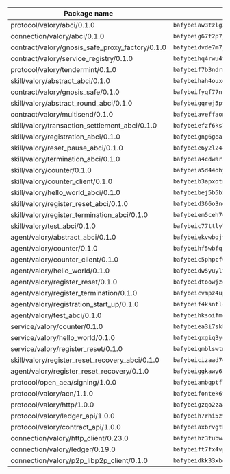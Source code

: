 | Package name                                                  | Package hash                                                  |
| ------------------------------------------------------------- | ------------------------------------------------------------- |
| protocol/valory/abci/0.1.0                                    | `bafybeiaw3tzlg3rkvnn5fcufblktmfwngmxugn4yo7pyjp76zz6aqtqcay` |
| connection/valory/abci/0.1.0                                  | `bafybeig67t2p7jwhjqwmrszeeyrpcs5v2pld62r5jbakwmf7fqwczpygn4` |
| contract/valory/gnosis_safe_proxy_factory/0.1.0               | `bafybeidvde7m7jpajea3hndzbauaud6rtiwqmmrltdbrubzc5jzq7li4uu` |
| contract/valory/service_registry/0.1.0                        | `bafybeihq4rwu4tubn22osxyk53bh5rg5halncmufdb2d5ajg3vg3oxokii` |
| protocol/valory/tendermint/0.1.0                              | `bafybeif7b3ndrnwunl6s42e2cd6cu5hxruiimz3lwixb3r6um2lsldgldi` |
| skill/valory/abstract_abci/0.1.0                              | `bafybeihah4ouxqvdratxyqvluslxcv6k7rbmwygbh2e4gncrm4r4gqp23q` |
| contract/valory/gnosis_safe/0.1.0                             | `bafybeifyqf77ntlxgjwi6kxzwe3ofztjeo7gzyw3qf2eovu32vlsvftp34` |
| skill/valory/abstract_round_abci/0.1.0                        | `bafybeigqrej5pvglpd6thmkj4zijvtjf7b7orheaz6ijnoqrn4keg7asme` |
| contract/valory/multisend/0.1.0                               | `bafybeiaveffaomsnmsc5hx62o77u7ilma6eipox7m5lrwa56737ektva3i` |
| skill/valory/transaction_settlement_abci/0.1.0                | `bafybeiefzf6ks7pjmbjw4gtzrtvo4pyhoohwqskuggvknfvguutzel5uae` |
| skill/valory/registration_abci/0.1.0                          | `bafybeigng6geasxv37grna5g56xowpyuw7mslxvnsyze3yyfevcd3hs2he` |
| skill/valory/reset_pause_abci/0.1.0                           | `bafybeie6y2l244ygfkujwxw3s5wnh44l5zhehmji2kurxw25ya37p2juk4` |
| skill/valory/termination_abci/0.1.0                           | `bafybeia4cdwarziamxkmlhlxosdcyegzr73lapbqma5j2xjowikyfvql3i` |
| skill/valory/counter/0.1.0                                    | `bafybeia5d44ohyko45xj44bts7r3gahj2bpcd4sf76g2x4qbttj3f2f4fm` |
| skill/valory/counter_client/0.1.0                             | `bafybeib3apxotnry7gt6a5q2cesdobjlcb5bjqjuzwnp4f5naozbiyxvja` |
| skill/valory/hello_world_abci/0.1.0                           | `bafybeibej5b5b5abpproxii6s3yxfe4pwqk7lquja747lcpcwz6futthrq` |
| skill/valory/register_reset_abci/0.1.0                        | `bafybeid366o3ngelc3jyrdszcljxhybbbk6z6wdhkc4xfrs35mkkbawfym` |
| skill/valory/register_termination_abci/0.1.0                  | `bafybeiem5ceh7ofufgt4dz6tvp25qgnbom5z4ay5owhf3hbt2r3nhil2ty` |
| skill/valory/test_abci/0.1.0                                  | `bafybeic77ttly7uddhpps33bodzqcfx57huf5bcqa7zmu45gmxbhazb6jy` |
| agent/valory/abstract_abci/0.1.0                              | `bafybeiekvwbojv7honh4snrkh5ltqchvrnqcacndyt7fhxbmjdbnwdm6ny` |
| agent/valory/counter/0.1.0                                    | `bafybeihf5wbfqsj7ofhsjseffyll5ox7t6eahhnmtwbo72ougn5lpxtq5a` |
| agent/valory/counter_client/0.1.0                             | `bafybeic5phpcf6w6ielcchualcwr5prpn7djxamexkwqtl52sitgzt6vbm` |
| agent/valory/hello_world/0.1.0                                | `bafybeidw5yuyltdcqd2k7l66ecznqe2e5pxfhnjljdo3ys2fp5mrvhh56q` |
| agent/valory/register_reset/0.1.0                             | `bafybeidtoowjzdjw6n7pjzt5egrdig7nwruscn2ko7szeeszgskpamtjf4` |
| agent/valory/register_termination/0.1.0                       | `bafybeicvmpz4upyge5nskywi4yxxqbxcflw4go6xdzpuifgu4erup6v6by` |
| agent/valory/registration_start_up/0.1.0                      | `bafybeif4ksntlci5xmkvt3nf4zcwpi4hbj2f6z3hsqm3sya6vwbwmwctlu` |
| agent/valory/test_abci/0.1.0                                  | `bafybeihksoifmgtm2llc5maex5vjzdqs7sggqs26q3wmb4ixcsh66rzkj4` |
| service/valory/counter/0.1.0                                  | `bafybeiea3i7skbvet3ntcqw3xvggq5umz35hbax4mwn53yrymadfpkbvpq` |
| service/valory/hello_world/0.1.0                              | `bafybeigxgiq3yus6q2z2oy6lrzofcud2x4upimboivwwijt4rzn4fwlfvm` |
| service/valory/register_reset/0.1.0                           | `bafybeigmblswtmub6f6ekj5tep7344kdjw3ps4nqiesv2oeumm5v57dynm` |
| skill/valory/register_reset_recovery_abci/0.1.0               | `bafybeicizaad7g7wz63znn67wyivqpldgehw2bmeylkyhfbjkqbjvueiie` |
| agent/valory/register_reset_recovery/0.1.0                    | `bafybeiggkawy6s54xiidjo5uvlukxvgnrhdw2qz6oqj5dnjkj37ttee44a` |
| protocol/open_aea/signing/1.0.0                               | `bafybeiambqptflge33eemdhis2whik67hjplfnqwieoa6wblzlaf7vuo44` |
| protocol/valory/acn/1.1.0                                     | `bafybeifontek6tvaecatoauiule3j3id6xoktpjubvuqi3h2jkzqg7zh7a` |
| protocol/valory/http/1.0.0                                    | `bafybeigzqo2zaakcjtzzsm6dh4x73v72xg6ctk6muyp5uq5ueb7y34fbxy` |
| protocol/valory/ledger_api/1.0.0                              | `bafybeih7rhi5zvfvwakx5ifgxsz2cfipeecsh7bm3gnudjxtvhrygpcftq` |
| protocol/valory/contract_api/1.0.0                            | `bafybeiaxbrvgtbdrh4lslskuxyp4awyr4whcx3nqq5yrr6vimzsxg5dy64` |
| connection/valory/http_client/0.23.0                          | `bafybeihz3tubwado7j3wlivndzzuj3c6fdsp4ra5r3nqixn3ufawzo3wii` |
| connection/valory/ledger/0.19.0                               | `bafybeift7fx4vp2jq4btplocifby2xnnbzxppxdttgyyvwepj5cv7akfom` |
| connection/valory/p2p_libp2p_client/0.1.0                     | `bafybeidkk33xbga54szmitk6uwsi3ef56hbbdbuasltqtiyki34hgfpnxa` |
